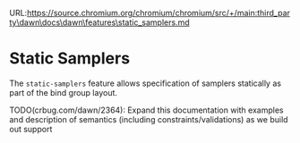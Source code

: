 URL:https://source.chromium.org/chromium/chromium/src/+/main:third_party\dawn\docs\dawn\features\static_samplers.md
# Static Samplers

The `static-samplers` feature allows specification of samplers statically as
part of the bind group layout.

TODO(crbug.com/dawn/2364): Expand this documentation with examples and
description of semantics (including constraints/validations) as we build out
support
